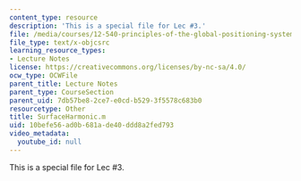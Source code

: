 ```yaml
---
content_type: resource
description: 'This is a special file for Lec #3.'
file: /media/courses/12-540-principles-of-the-global-positioning-system-spring-2012/10befe56ad0b681ade40ddd8a2fed793_SurfaceHarmonic.m
file_type: text/x-objcsrc
learning_resource_types:
- Lecture Notes
license: https://creativecommons.org/licenses/by-nc-sa/4.0/
ocw_type: OCWFile
parent_title: Lecture Notes
parent_type: CourseSection
parent_uid: 7db57be8-2ce7-e0cd-b529-3f5578c683b0
resourcetype: Other
title: SurfaceHarmonic.m
uid: 10befe56-ad0b-681a-de40-ddd8a2fed793
video_metadata:
  youtube_id: null
---
```

This is a special file for Lec #3.